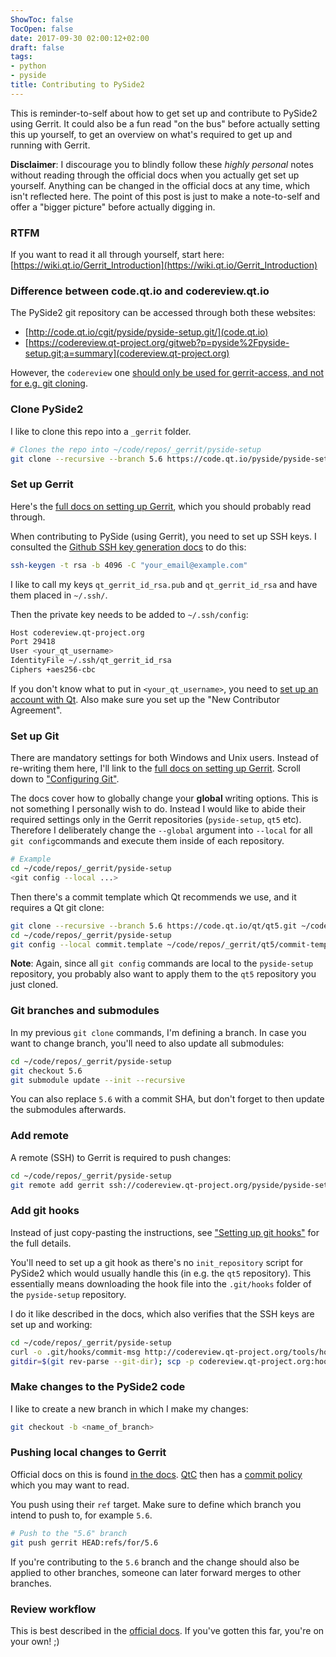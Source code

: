 ```yaml
---
ShowToc: false
TocOpen: false
date: 2017-09-30 02:00:12+02:00
draft: false
tags:
- python
- pyside
title: Contributing to PySide2
---
```


This is reminder-to-self about how to get set up and contribute to PySide2 using Gerrit. It could also be a fun read "on the bus" before actually setting this up yourself, to get an overview on what's required to get up and running with Gerrit.

**Disclaimer**: I discourage you to blindly follow these _highly personal_ notes without reading through the official docs when you actually get set up yourself. Anything can be changed in the official docs at any time, which isn't reflected here. The point of this post is just to make a note-to-self and offer a "bigger picture" before actually digging in.



### RTFM

If you want to read it all through yourself, start here: [https://wiki.qt.io/Gerrit_Introduction](https://wiki.qt.io/Gerrit_Introduction)


### Difference between code.qt.io and codereview.qt.io

The PySide2 git repository can be accessed through both these websites:

- [http://code.qt.io/cgit/pyside/pyside-setup.git/](code.qt.io)
- [https://codereview.qt-project.org/gitweb?p=pyside%2Fpyside-setup.git;a=summary](codereview.qt-project.org)

However, the `codereview` one [should only be used for gerrit-access, and not for e.g. git cloning](https://gitter.im/PySide/pyside2?at=59a01d95614889d475869e8e).


### Clone PySide2

I like to clone this repo into a `_gerrit` folder.

```bash
# Clones the repo into ~/code/repos/_gerrit/pyside-setup
git clone --recursive --branch 5.6 https://code.qt.io/pyside/pyside-setup.git ~/code/repos/_gerrit/pyside-setup
```


### Set up Gerrit

Here's the [full docs on setting up Gerrit](https://wiki.qt.io/Setting_up_Gerrit), which you should probably read through.

When contributing to PySide (using Gerrit), you need to set up SSH keys. I consulted the [Github SSH key generation docs](https://help.github.com/articles/generating-a-new-ssh-key-and-adding-it-to-the-ssh-agent/) to do this:

```bash
ssh-keygen -t rsa -b 4096 -C "your_email@example.com"
```

I like to call my keys `qt_gerrit_id_rsa.pub` and `qt_gerrit_id_rsa` and have them placed in `~/.ssh/`.

Then the private key needs to be added to `~/.ssh/config`:

```bash
Host codereview.qt-project.org
Port 29418
User <your_qt_username>
IdentityFile ~/.ssh/qt_gerrit_id_rsa
Ciphers +aes256-cbc
```

If you don't know what to put in `<your_qt_username>`, you need to [set up an account with Qt](https://login.qt.io/register). Also make sure you set up the "New Contributor Agreement".


### Set up Git

There are mandatory settings for both Windows and Unix users. Instead of re-writing them here, I'll link to the [full docs on setting up Gerrit](https://wiki.qt.io/Setting_up_Gerrit). Scroll down to ["Configuring Git"](https://wiki.qt.io/Setting_up_Gerrit#Configuring_Git).

The docs cover how to globally change your __global__ writing options. This is not something I personally wish to do. Instead I would like to abide their required settings only in the Gerrit repositories (`pyside-setup`, `qt5` etc). Therefore I deliberately change the `--global` argument into `--local` for all `git config`commands and execute them inside of each repository.

```bash
# Example
cd ~/code/repos/_gerrit/pyside-setup
<git config --local ...>
```

Then there's a commit template which Qt recommends we use, and it requires a Qt git clone:

```bash
git clone --recursive --branch 5.6 https://code.qt.io/qt/qt5.git ~/code/repos/_gerrit/qt5
cd ~/code/repos/_gerrit/pyside-setup
git config --local commit.template ~/code/repos/_gerrit/qt5/commit-template
```

**Note**: Again, since all `git config` commands are local to the `pyside-setup` repository, you probably also want to apply them to the `qt5` repository you just cloned.


### Git branches and submodules

In my previous `git clone` commands, I'm defining a branch. In case you want to change branch, you'll need to also update all submodules:

```bash
cd ~/code/repos/_gerrit/pyside-setup
git checkout 5.6
git submodule update --init --recursive
```

You can also replace `5.6` with a commit SHA, but don't forget to then update the submodules afterwards.


### Add remote

A remote (SSH) to Gerrit is required to push changes:

```bash
cd ~/code/repos/_gerrit/pyside-setup
git remote add gerrit ssh://codereview.qt-project.org/pyside/pyside-setup
```


### Add git hooks

Instead of just copy-pasting the instructions, see ["Setting up git hooks"](https://wiki.qt.io/Setting_up_Gerrit#Setting_up_git_hooks) for the full details.

You'll need to set up a git hook as there's no `init_repository` script for PySide2 which would usually handle this (in e.g. the `qt5` repository). This essentially means downloading the hook file into the `.git/hooks` folder of the `pyside-setup` repository.

I do it like described in the docs, which also verifies that the SSH keys are set up and working:

```bash
cd ~/code/repos/_gerrit/pyside-setup
curl -o .git/hooks/commit-msg http://codereview.qt-project.org/tools/hooks/commit-msg
gitdir=$(git rev-parse --git-dir); scp -p codereview.qt-project.org:hooks/commit-msg ${gitdir}/hooks/
```

### Make changes to the PySide2 code

I like to create a new branch in which I make my changes:

```bash
git checkout -b <name_of_branch>
```

### Pushing local changes to Gerrit

Official docs on this is found [in the docs](https://wiki.qt.io/Gerrit_Introduction). [QtC](http://qt.io) then has a [commit policy](https://wiki.qt.io/Commit_Policy) which you may want to read.

You push using their `ref` target. Make sure to define which branch you intend to push to, for example `5.6`.

```bash
# Push to the "5.6" branch
git push gerrit HEAD:refs/for/5.6
```

If you're contributing to the `5.6` branch and the change should also be applied to other branches, someone can later forward merges to other branches.


### Review workflow

This is best described in the [official docs](https://wiki.qt.io/Gerrit_Introduction#Review_Workflow). If you've gotten this far, you're on your own! ;)